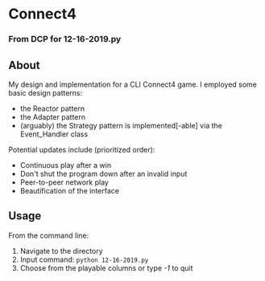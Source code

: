 # Connect4
### From DCP for 12-16-2019.py

## About
My design and implementation for a CLI Connect4 game. I employed some basic design patterns:
- the Reactor pattern
- the Adapter pattern
- (arguably) the Strategy pattern is implemented[-able] via the Event_Handler class

Potential updates include (prioritized order):
- Continuous play after a win
- Don't shut the program down after an invalid input
- Peer-to-peer network play
- Beautification of the interface

## Usage
From the command line:
1. Navigate to the directory
2. Input command: `python 12-16-2019.py`
3. Choose from the playable columns or type *-1* to quit
